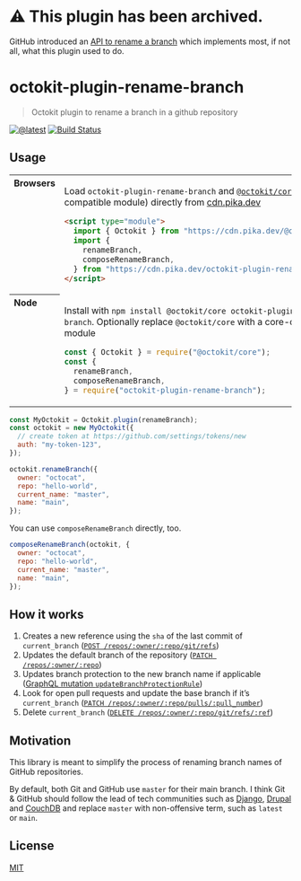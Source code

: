 # ⚠️ This plugin has been archived.

GitHub introduced an [API to rename a branch](https://docs.github.com/en/rest/reference/repos#rename-a-branch) which implements most, if not all, what this plugin used to do.

# octokit-plugin-rename-branch

> Octokit plugin to rename a branch in a github repository

[![@latest](https://img.shields.io/npm/v/octokit-plugin-rename-branch.svg)](https://www.npmjs.com/package/octokit-plugin-rename-branch)
[![Build Status](https://github.com/gr2m/octokit-plugin-rename-branch/workflows/Test/badge.svg)](https://github.com/gr2m/octokit-plugin-rename-branch/actions?query=workflow%3ATest+branch%3Amain)

## Usage

<table>
<tbody valign=top align=left>
<tr><th>
Browsers
</th><td width=100%>

Load `octokit-plugin-rename-branch` and [`@octokit/core`](https://github.com/octokit/core.js) (or core-compatible module) directly from [cdn.pika.dev](https://cdn.pika.dev)

```html
<script type="module">
  import { Octokit } from "https://cdn.pika.dev/@octokit/core";
  import {
    renameBranch,
    composeRenameBranch,
  } from "https://cdn.pika.dev/octokit-plugin-rename-branch";
</script>
```

</td></tr>
<tr><th>
Node
</th><td>

Install with `npm install @octokit/core octokit-plugin-rename-branch`. Optionally replace `@octokit/core` with a core-compatible module

```js
const { Octokit } = require("@octokit/core");
const {
  renameBranch,
  composeRenameBranch,
} = require("octokit-plugin-rename-branch");
```

</td></tr>
</tbody>
</table>

```js
const MyOctokit = Octokit.plugin(renameBranch);
const octokit = new MyOctokit({
  // create token at https://github.com/settings/tokens/new
  auth: "my-token-123",
});

octokit.renameBranch({
  owner: "octocat",
  repo: "hello-world",
  current_name: "master",
  name: "main",
});
```

You can use `composeRenameBranch` directly, too.

```js
composeRenameBranch(octokit, {
  owner: "octocat",
  repo: "hello-world",
  current_name: "master",
  name: "main",
});
```

## How it works

1. Creates a new reference using the `sha` of the last commit of `current_branch`
   ([`POST /repos/:owner/:repo/git/refs`](https://developer.github.com/v3/git/refs/#create-a-reference))
2. Updates the default branch of the repository ([`PATCH /repos/:owner/:repo`](https://developer.github.com/v3/repos/#edit))
3. Updates branch protection to the new branch name if applicable ([GraphQL mutation `updateBranchProtectionRule`](https://developer.github.com/v4/mutation/updatebranchprotectionrule/))
4. Look for open pull requests and update the base branch if it’s `current_branch` ([`PATCH /repos/:owner/:repo/pulls/:pull_number`](https://developer.github.com/v3/pulls/#update-a-pull-request))
5. Delete `current_branch` ([`DELETE /repos/:owner/:repo/git/refs/:ref`](https://developer.github.com/v3/git/refs/#delete-a-reference))

## Motivation

This library is meant to simplify the process of renaming branch names of GitHub repositories.

By default, both Git and GitHub use `master` for their main branch. I think Git & GitHub should follow the lead of tech communities such as [Django](https://github.com/django/django/pull/2692), [Drupal](https://www.drupal.org/project/drupal/issues/2275877) and [CouchDB](https://issues.apache.org/jira/browse/COUCHDB-2248) and replace `master` with non-offensive term, such as `latest` or `main`.

## License

[MIT](LICENSE)
